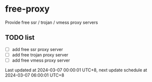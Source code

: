 
# free-proxy
Provide free ssr / trojan / vmess proxy servers


## TODO list
- [ ] add free ssr proxy server
- [ ] add free trojan proxy server
- [ ] add free vmess proxy server

Last updated at 2024-03-07 00:00:01 UTC+8, next update schedule at 2024-03-07 06:00:01 UTC+8

